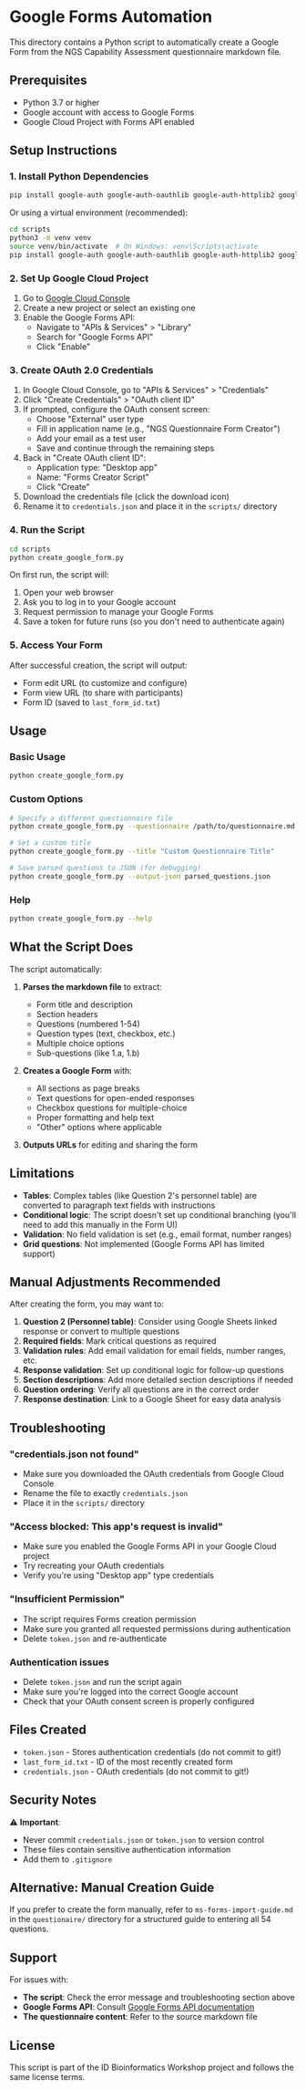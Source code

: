 # Google Forms Automation

This directory contains a Python script to automatically create a Google Form from the NGS Capability Assessment questionnaire markdown file.

## Prerequisites

- Python 3.7 or higher
- Google account with access to Google Forms
- Google Cloud Project with Forms API enabled

## Setup Instructions

### 1. Install Python Dependencies

```bash
pip install google-auth google-auth-oauthlib google-auth-httplib2 google-api-python-client
```

Or using a virtual environment (recommended):

```bash
cd scripts
python3 -m venv venv
source venv/bin/activate  # On Windows: venv\Scripts\activate
pip install google-auth google-auth-oauthlib google-auth-httplib2 google-api-python-client
```

### 2. Set Up Google Cloud Project

1. Go to [Google Cloud Console](https://console.cloud.google.com/)
2. Create a new project or select an existing one
3. Enable the Google Forms API:
   - Navigate to "APIs & Services" > "Library"
   - Search for "Google Forms API"
   - Click "Enable"

### 3. Create OAuth 2.0 Credentials

1. In Google Cloud Console, go to "APIs & Services" > "Credentials"
2. Click "Create Credentials" > "OAuth client ID"
3. If prompted, configure the OAuth consent screen:
   - Choose "External" user type
   - Fill in application name (e.g., "NGS Questionnaire Form Creator")
   - Add your email as a test user
   - Save and continue through the remaining steps
4. Back in "Create OAuth client ID":
   - Application type: "Desktop app"
   - Name: "Forms Creator Script"
   - Click "Create"
5. Download the credentials file (click the download icon)
6. Rename it to `credentials.json` and place it in the `scripts/` directory

### 4. Run the Script

```bash
cd scripts
python create_google_form.py
```

On first run, the script will:
1. Open your web browser
2. Ask you to log in to your Google account
3. Request permission to manage your Google Forms
4. Save a token for future runs (so you don't need to authenticate again)

### 5. Access Your Form

After successful creation, the script will output:
- Form edit URL (to customize and configure)
- Form view URL (to share with participants)
- Form ID (saved to `last_form_id.txt`)

## Usage

### Basic Usage

```bash
python create_google_form.py
```

### Custom Options

```bash
# Specify a different questionnaire file
python create_google_form.py --questionnaire /path/to/questionnaire.md

# Set a custom title
python create_google_form.py --title "Custom Questionnaire Title"

# Save parsed questions to JSON (for debugging)
python create_google_form.py --output-json parsed_questions.json
```

### Help

```bash
python create_google_form.py --help
```

## What the Script Does

The script automatically:

1. **Parses the markdown file** to extract:
   - Form title and description
   - Section headers
   - Questions (numbered 1-54)
   - Question types (text, checkbox, etc.)
   - Multiple choice options
   - Sub-questions (like 1.a, 1.b)

2. **Creates a Google Form** with:
   - All sections as page breaks
   - Text questions for open-ended responses
   - Checkbox questions for multiple-choice
   - Proper formatting and help text
   - "Other" options where applicable

3. **Outputs URLs** for editing and sharing the form

## Limitations

- **Tables**: Complex tables (like Question 2's personnel table) are converted to paragraph text fields with instructions
- **Conditional logic**: The script doesn't set up conditional branching (you'll need to add this manually in the Form UI)
- **Validation**: No field validation is set (e.g., email format, number ranges)
- **Grid questions**: Not implemented (Google Forms API has limited support)

## Manual Adjustments Recommended

After creating the form, you may want to:

1. **Question 2 (Personnel table)**: Consider using Google Sheets linked response or convert to multiple questions
2. **Required fields**: Mark critical questions as required
3. **Validation rules**: Add email validation for email fields, number ranges, etc.
4. **Response validation**: Set up conditional logic for follow-up questions
5. **Section descriptions**: Add more detailed section descriptions if needed
6. **Question ordering**: Verify all questions are in the correct order
7. **Response destination**: Link to a Google Sheet for easy data analysis

## Troubleshooting

### "credentials.json not found"
- Make sure you downloaded the OAuth credentials from Google Cloud Console
- Rename the file to exactly `credentials.json`
- Place it in the `scripts/` directory

### "Access blocked: This app's request is invalid"
- Make sure you enabled the Google Forms API in your Google Cloud project
- Try recreating your OAuth credentials
- Verify you're using "Desktop app" type credentials

### "Insufficient Permission"
- The script requires Forms creation permission
- Make sure you granted all requested permissions during authentication
- Delete `token.json` and re-authenticate

### Authentication issues
- Delete `token.json` and run the script again
- Make sure you're logged into the correct Google account
- Check that your OAuth consent screen is properly configured

## Files Created

- `token.json` - Stores authentication credentials (do not commit to git!)
- `last_form_id.txt` - ID of the most recently created form
- `credentials.json` - OAuth credentials (do not commit to git!)

## Security Notes

⚠️ **Important**: 
- Never commit `credentials.json` or `token.json` to version control
- These files contain sensitive authentication information
- Add them to `.gitignore`

## Alternative: Manual Creation Guide

If you prefer to create the form manually, refer to `ms-forms-import-guide.md` in the `questionaire/` directory for a structured guide to entering all 54 questions.

## Support

For issues with:
- **The script**: Check the error message and troubleshooting section above
- **Google Forms API**: Consult [Google Forms API documentation](https://developers.google.com/forms/api)
- **The questionnaire content**: Refer to the source markdown file

## License

This script is part of the ID Bioinformatics Workshop project and follows the same license terms.
